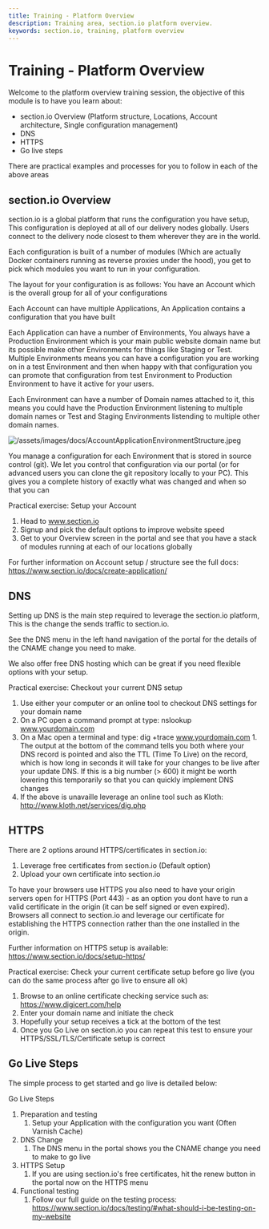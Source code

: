 ```yaml
---
title: Training - Platform Overview
description: Training area, section.io platform overview.
keywords: section.io, training, platform overview
---
```

Training - Platform Overview
=================

Welcome to the platform overview training session, the objective of this module is to have you learn about:

* section.io Overview (Platform structure, Locations, Account architecture, Single configuration management)
* DNS
* HTTPS
* Go live steps

There are practical examples and processes for you to follow in each of the above areas

## section.io Overview

section.io is a global platform that runs the configuration you have setup, This configuration is deployed at all of our delivery nodes globally. Users connect to the delivery node closest to them wherever they are in the world.

Each configuration is built of a number of modules (Which are actually Docker containers running as reverse proxies under the hood), you get to pick which modules you want to run in your configuration.

The layout for your configuration is as follows:
You have an Account which is the overall group for all of your configurations

Each Account can have multiple Applications, An Application contains a configuration that you have built

Each Application can have a number of Environments, You always have a Production Environment which is your main public website domain name but its possible make other Environments for things like Staging or Test.
Multiple Environments means you can have a configuration you are working on in a test Environment and then when happy with that configuration you can promote that configuration from test Environment to Production Environment to have it active for your users.

Each Environment can have a number of Domain names attached to it, this means you could have the Production Environment listening to multiple domain names or Test and Staging Environments listending to multiple other domain names.

 ![/assets/images/docs/AccountApplicationEnvironmentStructure.jpeg](/assets/images/docs/AccountApplicationEnvironmentStructure.jpeg)

You manage a configuration for each Environment that is stored in source control (git). We let you control that configuration via our portal (or for advanced users you can clone the git repository locally to your PC). This gives you a complete history of exactly what was changed and when so that you can 

Practical exercise: Setup your Account
1. Head to www.section.io
1. Signup and pick the default options to improve website speed
1. Get to your Overview screen in the portal and see that you have a stack of modules running at each of our locations globally

For further information on Account setup / structure see the full docs: https://www.section.io/docs/create-application/

## DNS

Setting up DNS is the main step required to leverage the section.io platform, This is the change the sends traffic to section.io.

See the DNS menu in the left hand navigation of the portal for the details of the CNAME change you need to make.

We also offer free DNS hosting which can be great if you need flexible options with your setup.

Practical exercise: Checkout your current DNS setup
1. Use either your computer or an online tool to checkout DNS settings for your domain name
  1. On a PC open a command prompt at type: nslookup www.yourdomain.com
  1. On a Mac open a terminal and type: dig +trace www.yourdomain.com
    1. The output at the bottom of the command tells you both where your DNS record is pointed and also the TTL (Time To Live) on the record, which is how long in seconds it will take for your changes to be live after your update DNS. If this is a big number (> 600) it might be worth lowering this temporarily so that you can quickly implement DNS changes
  1. If the above is unavaille leverage an online tool such as Kloth: http://www.kloth.net/services/dig.php
  
## HTTPS

There are 2 options around HTTPS/certificates in section.io:
1. Leverage free certificates from section.io (Default option)
1. Upload your own certificate into section.io

To have your browsers use HTTPS you also need to have your origin servers open for HTTPS (Port 443) - as an option you dont have to run a valid certificate in the origin (it can be self signed or even expired). Browsers all connect to section.io and leverage our certificate for establishing the HTTPS connection rather than the one installed in the origin.

Further information on HTTPS setup is available: https://www.section.io/docs/setup-https/

Practical exercise: Check your current certificate setup before go live (you can do the same process after go live to ensure all ok)
1. Browse to an online certificate checking service such as: https://www.digicert.com/help
1. Enter your domain name and initiate the check
1. Hopefully your setup receives a tick at the bottom of the test
1. Once you Go Live on section.io you can repeat this test to ensure your HTTPS/SSL/TLS/Certificate setup is correct

## Go Live Steps

The simple process to get started and go live is detailed below:

Go Live Steps
1. Preparation and testing
   1. Setup your Application with the configuration you want (Often Varnish Cache)
1. DNS Change
   1. The DNS menu in the portal shows you the CNAME change you need to make to go live
1. HTTPS Setup
   1. If you are using section.io's free certificates, hit the renew button in the portal now on the HTTPS menu
1. Functional testing
   1. Follow our full guide on the testing process: https://www.section.io/docs/testing/#what-should-i-be-testing-on-my-website



